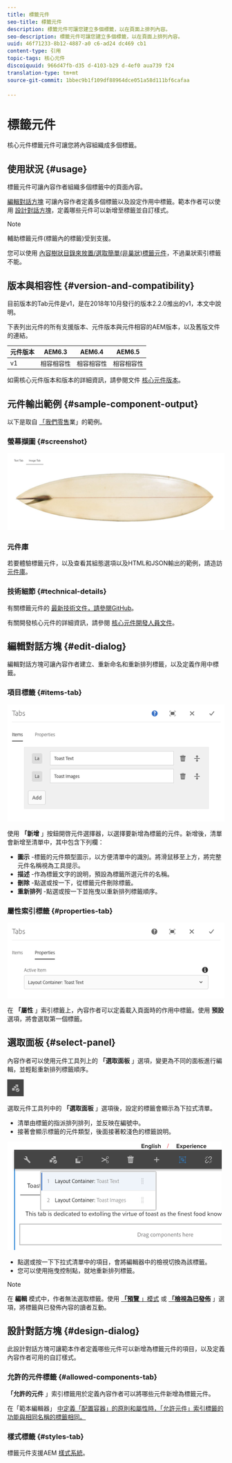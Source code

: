 ```yaml
---
title: 標籤元件
seo-title: 標籤元件
description: 標籤元件可讓您建立多個標籤，以在頁面上排列內容。
seo-description: 標籤元件可讓您建立多個標籤，以在頁面上排列內容。
uuid: 46f71233-8b12-4887-a0 c6-ad24 dc469 cb1
content-type: 引用
topic-tags: 核心元件
discoiquuid: 966d47fb-d35 d-4103-b29 d-4ef0 aua739 f24
translation-type: tm+mt
source-git-commit: 1bbec9b1f109df88964dce051a58d111bf6cafaa

---
```



# 標籤元件

核心元件標籤元件可讓您將內容組織成多個標籤。

## 使用狀況 {#usage}

標籤元件可讓內容作者組織多個標籤中的頁面內容。

[編輯對話方塊](#edit-dialog) 可讓內容作者定義多個標籤以及設定作用中標籤。範本作者可以使用 [設計對話方塊](#design-dialog)，定義哪些元件可以新增至標籤並自訂樣式。

>[!NOTE]
>
>輔助標籤元件(標籤內的標籤)受到支援。
>
>您可以使用 [內容樹狀目錄來放置/選取簡單(非巢狀)標籤元件](https://helpx.adobe.com/experience-manager/6-5/sites/authoring/using/author-environment-tools.html)，不過巢狀索引標籤不能。

## 版本與相容性 {#version-and-compatibility}

目前版本的Tab元件是v1，是在2018年10月發行的版本2.2.0推出的v1，本文中說明。

下表列出元件的所有支援版本、元件版本與元件相容的AEM版本，以及舊版文件的連結。

| 元件版本 | AEM6.3 | AEM6.4 | AEM6.5 |
|--- |--- |--- |--- |
| v1 | 相容相容性 | 相容相容性 | 相容相容性 |

如需核心元件版本和版本的詳細資訊，請參閱文件 [核心元件版本](versions.md)。

## 元件輸出範例 {#sample-component-output}

以下是取自 [「我們零售](https://helpx.adobe.com/experience-manager/6-5/sites/developing/using/we-retail.html)業」的範例。

### 螢幕擷圖 {#screenshot}

![](assets/screenshot_2018-11-28at142504.png)

### 元件庫

若要體驗標籤元件，以及查看其組態選項以及HTML和JSON輸出的範例，請造訪 [元件庫](http://opensource.adobe.com/aem-core-wcm-components/library/tabs.html)。

### 技術細節 {#technical-details}

有關標籤元件的 [最新技術文件，請參閱GitHub](https://github.com/adobe/aem-core-wcm-components/blob/master/content/src/content/jcr_root/apps/core/wcm/components/tabs/v1/tabs)。

有關開發核心元件的詳細資訊，請參閱 [核心元件開發人員文件](developing.md)。

## 編輯對話方塊 {#edit-dialog}

編輯對話方塊可讓內容作者建立、重新命名和重新排列標籤，以及定義作用中標籤。

### 項目標籤 {#items-tab}

![](assets/screenshot_2018-10-11at153557.png)

使用 **「新增** 」按鈕開啓元件選擇器，以選擇要新增為標籤的元件。新增後，清單會新增至清單中，其中包含下列欄：

* **圖示** -標籤的元件類型圖示，以方便清單中的識別。將滑鼠移至上方，將完整元件名稱視為工具提示。
* **描述** -作為標籤文字的說明，預設為標籤所選元件的名稱。
* **刪除** -點選或按一下，從標籤元件刪除標籤。
* **重新排列** -點選或按一下並拖曳以重新排列標籤順序。

### 屬性索引標籤 {#properties-tab}

![](assets/screenshot_2018-10-19at140646.png)

在 **「屬性** 」索引標籤上，內容作者可以定義載入頁面時的作用中標籤。使用 **預設** 選項，將會選取第一個標籤。

## 選取面板 {#select-panel}

內容作者可以使用元件工具列上的 **「選取面板** 」選項，變更為不同的面板進行編輯，並輕鬆重新排列標籤順序。

![](assets/screenshot_2018-10-11at165417.png)

選取元件工具列中的 **「選取面板** 」選項後，設定的標籤會顯示為下拉式清單。

* 清單由標籤的指派排列排列，並反映在編號中。
* 接著會顯示標籤的元件類型，後面接著較淺色的標籤說明。

![](assets/screenshot_2018-10-11at165154.png)

* 點選或按一下下拉式清單中的項目，會將編輯器中的檢視切換為該標籤。
* 您可以使用拖曳控制點，就地重新排列標籤。

>[!NOTE]
>
>在 **編輯** 模式中，作者無法選取標籤。使用 [**「預覽** 」模式](https://helpx.adobe.com/experience-manager/6-5/sites/authoring/using/editing-content.html) 或 **[「檢視為已發佈](https://helpx.adobe.com/experience-manager/6-5/sites/authoring/using/editing-content.html)** 」選項，將標籤與已發佈內容的讀者互動。

## 設計對話方塊 {#design-dialog}

此設計對話方塊可讓範本作者定義哪些元件可以新增為標籤元件的項目，以及定義內容作者可用的自訂樣式。

### 允許的元件標籤 {#allowed-components-tab}

**「允許的元件** 」索引標籤用於定義內容作者可以將哪些元件新增為標籤元件。

在「範本編輯器」 [中定義「配置容器」的原則和屬性時，「允許元件」索引標籤的功能與相同名稱的標籤相同。](https://helpx.adobe.com/experience-manager/6-5/sites/authoring/using/templates.html)

### 樣式標籤 {#styles-tab}

標籤元件支援AEM [樣式系統](authoring.md#component-styling)。